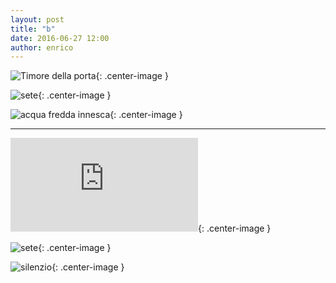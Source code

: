 ```yaml
---
layout: post
title: "b"
date: 2016-06-27 12:00
author: enrico
---
```


![Timore della porta](http://5p2p.it/img/posts/per-sempre-mi-fai-paura.jpg){: .center-image }

![sete](http://www.inerboristeria.com/files/smettere-di-bere-fa-dimagrire.jpg){: .center-image }

![acqua fredda innesca](http://www.guidaallapesca.it/wp-content/uploads/2015/09/pesca-sul-ghiaccio.jpg){: .center-image }

***

![Sarà musica](http://www.ladigetto.it/files.php?file=/olds/Maurizio%20D%20C%20T.jpg){: .center-image }

![sete](http://www.inerboristeria.com/files/smettere-di-bere-fa-dimagrire.jpg){: .center-image }

![silenzio](http://www.suonoinfinito.it/wp-content/uploads/2015/11/suono-infinito-2184x1228.jpg){: .center-image }
